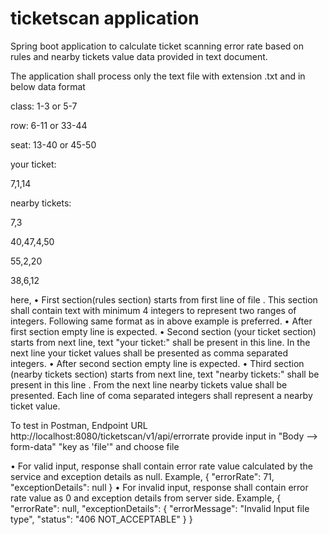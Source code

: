 # ticketscan application
Spring boot application to calculate ticket scanning error rate based on rules and nearby tickets value data provided in text document.

The application shall process only the text file with extension .txt and in below data format

class: 1-3 or 5-7

row: 6-11 or 33-44

seat: 13-40 or 45-50


your ticket:

7,1,14


nearby tickets:

7,3

40,47,4,50

55,2,20

38,6,12


here, 
•	First section(rules section) starts from first line of file . This section shall contain text with minimum 4 integers to represent two ranges of integers. Following same format as in above example is preferred.
•	After first section empty line is expected.
•	Second section (your ticket section) starts from next line, text  "your ticket:" shall be present in this line. In the next line your ticket values shall be presented as comma separated integers.
•	After second section empty line is expected.
•	Third section (nearby tickets section) starts from next line, text "nearby tickets:" shall be present in this line . From the next line nearby tickets value shall be presented. Each line of coma separated integers shall represent a nearby ticket value.
 
 To test in Postman,
 Endpoint URL
  http://localhost:8080/ticketscan/v1/api/errorrate
  provide input in "Body --> form-data" "key as 'file'" and choose file

•	For valid input, response shall contain error rate value calculated by the service and exception details as null.
Example,
{
    "errorRate": 71,
    "exceptionDetails": null
}
•	For invalid input, response shall contain error rate value as 0 and exception details from server side.
Example,
{
    "errorRate": null,
    "exceptionDetails": {
        "errorMessage": "Invalid Input file type",
        "status": "406 NOT_ACCEPTABLE"
    }
}
